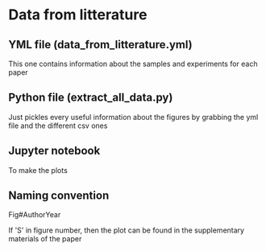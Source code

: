 # Data from litterature

## YML file (data_from_litterature.yml)

This one contains information about the samples and experiments for each paper

## Python file (extract_all_data.py)

Just pickles every useful information about the figures by grabbing the yml file and the different csv ones

## Jupyter notebook 

To make the plots

## Naming convention

Fig#AuthorYear

If 'S' in figure number, then the plot can be found in the supplementary materials of the paper
